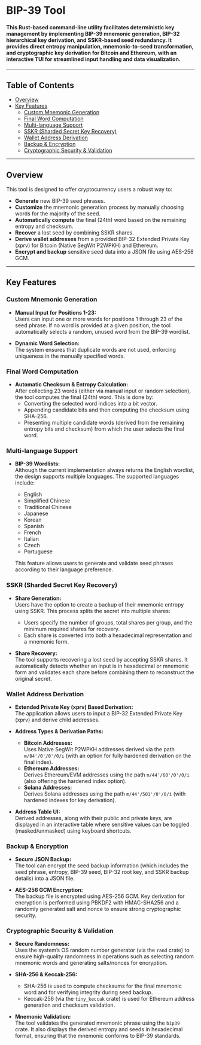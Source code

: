 # BIP-39 Tool

#### This Rust-based command-line utility facilitates deterministic key management by implementing BIP-39 mnemonic generation, BIP-32 hierarchical key derivation, and SSKR-based seed redundancy. It provides direct entropy manipulation, mnemonic-to-seed transformation, and cryptographic key derivation for Bitcoin and Ethereum, with an interactive TUI for streamlined input handling and data visualization.
---

## Table of Contents

- [Overview](#overview)
- [Key Features](#key-features)
  - [Custom Mnemonic Generation](#custom-mnemonic-generation)
  - [Final Word Computation](#final-word-computation)
  - [Multi-language Support](#multi-language-support)
  - [SSKR (Sharded Secret Key Recovery)](#sskr-sharded-secret-key-recovery)
  - [Wallet Address Derivation](#wallet-address-derivation)
  - [Backup & Encryption](#backup--encryption)
  - [Cryptographic Security & Validation](#cryptographic-security--validation)

---

## Overview

This tool is designed to offer cryptocurrency users a robust way to:
- **Generate** new BIP-39 seed phrases.
- **Customize** the mnemonic generation process by manually choosing words for the majority of the seed.
- **Automatically compute** the final (24th) word based on the remaining entropy and checksum.
- **Recover** a lost seed by combining SSKR shares.
- **Derive wallet addresses** from a provided BIP-32 Extended Private Key (xprv) for Bitcoin (Native SegWit P2WPKH) and Ethereum.
- **Encrypt and backup** sensitive seed data into a JSON file using AES-256 GCM.

---

## Key Features

### Custom Mnemonic Generation

- **Manual Input for Positions 1-23:**  
  Users can input one or more words for positions 1 through 23 of the seed phrase. If no word is provided at a given position, the tool automatically selects a random, unused word from the BIP-39 wordlist.
  
- **Dynamic Word Selection:**  
  The system ensures that duplicate words are not used, enforcing uniqueness in the manually specified words.

### Final Word Computation

- **Automatic Checksum & Entropy Calculation:**  
  After collecting 23 words (either via manual input or random selection), the tool computes the final (24th) word. This is done by:
  - Converting the selected word indices into a bit vector.
  - Appending candidate bits and then computing the checksum using SHA-256.
  - Presenting multiple candidate words (derived from the remaining entropy bits and checksum) from which the user selects the final word.

### Multi-language Support

- **BIP-39 Wordlists:**  
  Although the current implementation always returns the English wordlist, the design supports multiple languages. The supported languages include:
  - English
  - Simplified Chinese
  - Traditional Chinese
  - Japanese
  - Korean
  - Spanish
  - French
  - Italian
  - Czech
  - Portuguese
  
  This feature allows users to generate and validate seed phrases according to their language preference.

### SSKR (Sharded Secret Key Recovery)

- **Share Generation:**  
  Users have the option to create a backup of their mnemonic entropy using SSKR. This process splits the secret into multiple shares:
  - Users specify the number of groups, total shares per group, and the minimum required shares for recovery.
  - Each share is converted into both a hexadecimal representation and a mnemonic form.
  
- **Share Recovery:**  
  The tool supports recovering a lost seed by accepting SSKR shares. It automatically detects whether an input is in hexadecimal or mnemonic form and validates each share before combining them to reconstruct the original secret.

### Wallet Address Derivation

- **Extended Private Key (xprv) Based Derivation:**  
  The application allows users to input a BIP-32 Extended Private Key (xprv) and derive child addresses.
  
- **Address Types & Derivation Paths:**
  - **Bitcoin Addresses:**  
    Uses Native SegWit P2WPKH addresses derived via the path `m/84'/0'/0'/0/i` (with an option for fully hardened derivation on the final index).
  - **Ethereum Addresses:**  
    Derives Ethereum/EVM addresses using the path `m/44'/60'/0'/0/i` (also offering the hardened index option).
  - **Solana Addresses:**  
    Derives Solana addresses using the path `m/44'/501'/0'/0/i` (with hardened indexes for key derivation).
  
- **Address Table UI:**  
  Derived addresses, along with their public and private keys, are displayed in an interactive table where sensitive values can be toggled (masked/unmasked) using keyboard shortcuts.

### Backup & Encryption

- **Secure JSON Backup:**  
  The tool can encrypt the seed backup information (which includes the seed phrase, entropy, BIP-39 seed, BIP-32 root key, and SSKR backup details) into a JSON file.
  
- **AES-256 GCM Encryption:**  
  The backup file is encrypted using AES-256 GCM. Key derivation for encryption is performed using PBKDF2 with HMAC-SHA256 and a randomly generated salt and nonce to ensure strong cryptographic security.

### Cryptographic Security & Validation

- **Secure Randomness:**  
  Uses the system’s OS random number generator (via the `rand` crate) to ensure high-quality randomness in operations such as selecting random mnemonic words and generating salts/nonces for encryption.
  
- **SHA-256 & Keccak-256:**  
  - SHA-256 is used to compute checksums for the final mnemonic word and for verifying integrity during seed backup.
  - Keccak-256 (via the `tiny_keccak` crate) is used for Ethereum address generation and checksum validation.
  
- **Mnemonic Validation:**  
  The tool validates the generated mnemonic phrase using the `bip39` crate. It also displays the derived entropy and seeds in hexadecimal format, ensuring that the mnemonic conforms to BIP-39 standards.

